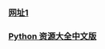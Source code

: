 ### [网址1](https://www.evget.com/article/2019/1/30/29454.html)
### [Python 资源大全中文版](https://www.jianshu.com/p/9ef08afc3346)
